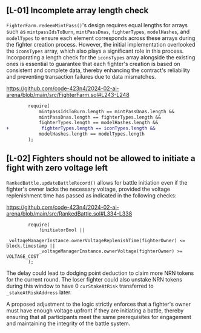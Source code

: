 ## [L-01] Incomplete array length check
`FighterFarm.redeemMintPass()`'s design requires equal lengths for arrays such as `mintpassIdsToBurn`, `mintPassDnas`, `fighterTypes`, `modelHashes`, and `modelTypes` to ensure each element corresponds across these arrays during the fighter creation process. However, the initial implementation overlooked the `iconsTypes` array, which also plays a significant role in this process. Incorporating a length check for the `iconsTypes` array alongside the existing ones is essential to guarantee that each fighter's creation is based on consistent and complete data, thereby enhancing the contract's reliability and preventing transaction failures due to data mismatches.

https://github.com/code-423n4/2024-02-ai-arena/blob/main/src/FighterFarm.sol#L243-L248

```diff
        require(
            mintpassIdsToBurn.length == mintPassDnas.length && 
            mintPassDnas.length == fighterTypes.length && 
            fighterTypes.length == modelHashes.length &&
+            fighterTypes.length == iconTypes.length &&
            modelHashes.length == modelTypes.length
        );
```
## [L-02] Fighters should not be allowed to initiate a fight with zero voltage left 
`RankedBattle.updateBattleRecord()` allows for battle initiation even if the fighter's owner lacks the necessary voltage, provided the voltage replenishment time has passed as indicated in the following checks:

https://github.com/code-423n4/2024-02-ai-arena/blob/main/src/RankedBattle.sol#L334-L338

```solidity
        require(
            !initiatorBool ||
            _voltageManagerInstance.ownerVoltageReplenishTime(fighterOwner) <= block.timestamp || 
            _voltageManagerInstance.ownerVoltage(fighterOwner) >= VOLTAGE_COST
        );
```

The delay could lead to dodging point deduction to claim more NRN tokens for the current round. The loser fighter could also unstake NRN tokens during this window to have 0 `curStakeAtRisk` transferred to `_stakeAtRiskAddress` later. 

A proposed adjustment to the logic strictly enforces that a fighter's owner must have enough voltage upfront if they are initiating a battle, thereby ensuring that all participants meet the same prerequisites for engagement and maintaining the integrity of the battle system.